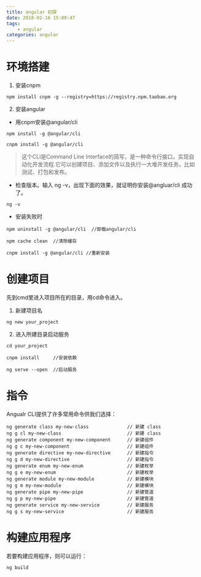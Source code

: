 ```yaml
---
title: angular 初探
date: 2018-02-16 15:09:47
tags: 
    - angular  
categories: angular
---
```

# 环境搭建
1. 安装cnpm 
```
npm install cnpm -g --registry=https://registry.npm.taobao.org  
```
<!----more---->

2. 安装angular
- 用cnpm安装@angular/cli
```
npm install -g @angular/cli

cnpm install -g @angular/cli
```
> 这个CLI是Command Line Interface的简写，是一种命令行接口，实现自动化开发流程.它可以创建项目、添加文件以及执行一大堆开发任务，比如测试、打包和发布。  
- 检查版本。输入 ng -v，出现下面的效果，就证明你安装@angluar/cli 成功了。
```
ng -v
```
- 安装失败时
```
npm uninstall -g @angular/cli  //卸载angular/cli 

npm cache clean  //清除缓存

cnpm install -g @angular/cli //重新安装
```

# 创建项目
先到cmd里进入项目所在的目录，用cd命令进入。
1. 新建项目名
```
ng new your_project 
```
2. 进入所建目录启动服务
```
cd your_project
```
```
cnpm install     //安装依赖 
```
```
ng serve --open  //启动服务
```
# 指令
Angualr CLI提供了许多常用命令供我们选择：
```
ng generate class my-new-class              // 新建 class
ng g cl my-new-class                        // 新建 class
ng generate component my-new-component      // 新建组件
ng g c my-new-component                     // 新建组件
ng generate directive my-new-directive      // 新建指令
ng g d my-new-directive                     // 新建指令
ng generate enum my-new-enum                // 新建枚举
ng g e my-new-enum                          // 新建枚举
ng generate module my-new-module            // 新建模块
ng g m my-new-module                        // 新建模块
ng generate pipe my-new-pipe                // 新建管道
ng g p my-new-pipe                          // 新建管道
ng generate service my-new-service          // 新建服务
ng g s my-new-service                       // 新建服务
```
# 构建应用程序
若要构建应用程序，则可以运行：
```
ng build
```
